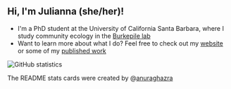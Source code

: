 ## Hi, I'm Julianna (she/her)!

- I'm a PhD student at the University of California Santa Barbara, where I study community ecology in the [Burkepile lab](https://labs.eemb.ucsb.edu/burkepile/deron/)
- Want to learn more about what I do? Feel free to check out my [website](https://juliannarenzi.webflow.io/) or some of my [published work](https://scholar.google.com/citations?user=9_n7fDgAAAAJ&hl=en&oi=ao)

![GitHub statistics](https://github-readme-stats.vercel.app/api?username=juliannajollyrenzi&theme=vision-friendly-dark&rank_icon=github&hide=contribs&show_icons=true)

The README stats cards were created by \@[anuraghazra](https://github.com/anuraghazra/github-readme-stats#readme)

<!--
**juliannajollyrenzi/juliannajollyrenzi** is a ✨ _special_ ✨ repository because its `README.md` (this file) appears on your GitHub profile.

Here are some ideas to get you started:

- 🔭 I’m currently working on ...
- 🌱 I’m currently learning ...
- 👯 I’m looking to collaborate on ...
- 🤔 I’m looking for help with ...
- 💬 Ask me about ...
- 📫 How to reach me: ...
- 😄 Pronouns: ...
- ⚡ Fun fact: ...
-->

